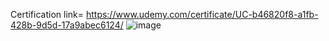 Certification link=  https://www.udemy.com/certificate/UC-b46820f8-a1fb-428b-9d5d-17a9abec6124/ 
  ![image](https://github.com/user-attachments/assets/e3e174ed-c702-490c-a86c-0f7412a912b8)
